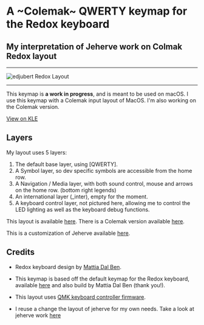 # A ~Colemak~ QWERTY keymap for the Redox keyboard 
## My interpretation of Jeherve work on Colmak Redox layout

----
![edjubert Redox Layout](https://github.com/edjubert/qmk_firmware/tree/master/keyboards/redox/keymaps/edjubert/redox---qwerty.png)

----

This keymap is **a work in progress**, and is meant to be used on macOS.
I use this keymap with a Colemak input layout of MacOS. I'm also working on the Colemak version.

[View on KLE](http://www.keyboard-layout-editor.com/#/gists/a320cd783e183d8b9637d3862794c433)

## Layers

My layout uses 5 layers:

1. The default base layer, using [QWERTY].
2. A Symbol layer, so dev specific symbols are accessible from the home row.
3. A Navigation / Media layer, with both sound control, mouse and arrows on the home row. (bottom right legends)
4. An international layer (_inter), empty for the moment.
5. A keyboard control layer, not pictured here, allowing me to control the LED lighting as well as the keyboard debug functions.

This layout is available [here](https://github.com/edjubert/qmk_firmware/tree/master/keyboards/redox/keymaps/edjubert).
There is a Colemak version available [here](https://github.com/edjubert/qmk_firmware/tree/master/keyboards/redox/keymaps/edjubert_colemak).

This is a customization of Jeherve available [here](https://github.com/jeherve/redox-layout).

## Credits

- Redox keyboard design by [Mattia Dal Ben](https://github.com/mattdibi/redox-keyboard).
- This keymap is based off the default keymap for the Redox keyboard, available [here](https://github.com/qmk/qmk_firmware/tree/master/keyboards/redox) and also build by Mattia Dal Ben (thank you!).
- This layout uses [QMK keyboard controller firmware](https://github.com/qmk/qmk_firmware/).

- I reuse a change the layout of jeherve for my own needs. Take a look at jeherve work [here](https://github.com/jeherve/redox-layout)
